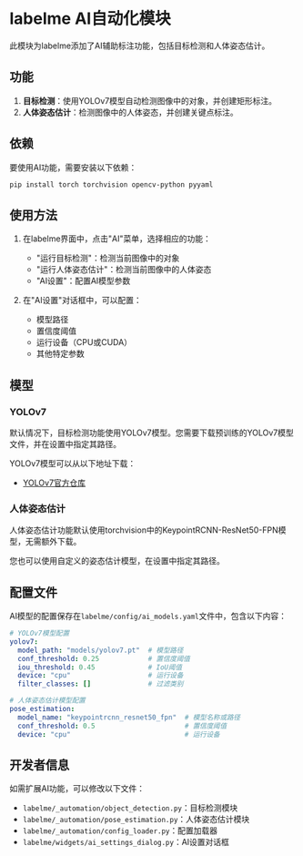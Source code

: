 # labelme AI自动化模块

此模块为labelme添加了AI辅助标注功能，包括目标检测和人体姿态估计。

## 功能

1. **目标检测**：使用YOLOv7模型自动检测图像中的对象，并创建矩形标注。
2. **人体姿态估计**：检测图像中的人体姿态，并创建关键点标注。

## 依赖

要使用AI功能，需要安装以下依赖：

```bash
pip install torch torchvision opencv-python pyyaml
```

## 使用方法

1. 在labelme界面中，点击"AI"菜单，选择相应的功能：
   - "运行目标检测"：检测当前图像中的对象
   - "运行人体姿态估计"：检测当前图像中的人体姿态
   - "AI设置"：配置AI模型参数

2. 在"AI设置"对话框中，可以配置：
   - 模型路径
   - 置信度阈值
   - 运行设备（CPU或CUDA）
   - 其他特定参数

## 模型

### YOLOv7

默认情况下，目标检测功能使用YOLOv7模型。您需要下载预训练的YOLOv7模型文件，并在设置中指定其路径。

YOLOv7模型可以从以下地址下载：
- [YOLOv7官方仓库](https://github.com/WongKinYiu/yolov7)

### 人体姿态估计

人体姿态估计功能默认使用torchvision中的KeypointRCNN-ResNet50-FPN模型，无需额外下载。

您也可以使用自定义的姿态估计模型，在设置中指定其路径。

## 配置文件

AI模型的配置保存在`labelme/config/ai_models.yaml`文件中，包含以下内容：

```yaml
# YOLOv7模型配置
yolov7:
  model_path: "models/yolov7.pt"  # 模型路径
  conf_threshold: 0.25            # 置信度阈值
  iou_threshold: 0.45             # IoU阈值
  device: "cpu"                   # 运行设备
  filter_classes: []              # 过滤类别

# 人体姿态估计模型配置
pose_estimation:
  model_name: "keypointrcnn_resnet50_fpn"  # 模型名称或路径
  conf_threshold: 0.5                      # 置信度阈值
  device: "cpu"                            # 运行设备
```

## 开发者信息

如需扩展AI功能，可以修改以下文件：

- `labelme/_automation/object_detection.py`：目标检测模块
- `labelme/_automation/pose_estimation.py`：人体姿态估计模块
- `labelme/_automation/config_loader.py`：配置加载器
- `labelme/widgets/ai_settings_dialog.py`：AI设置对话框 